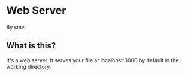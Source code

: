 # Web Server
By smv.
## What is this?
It's a web server. It serves your file at localhost:3000 by default in the working directory.